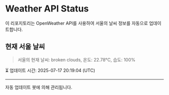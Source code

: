 
# Weather API Status

이 리포지토리는 OpenWeather API를 사용하여 서울의 날씨 정보를 자동으로 업데이트합니다.

## 현재 서울 날씨
> 서울의 현재 날씨: broken clouds, 온도: 22.78°C, 습도: 100%

⏳ 업데이트 시간: 2025-07-17 20:19:04 (UTC)

---
자동 업데이트 봇에 의해 관리됩니다.
